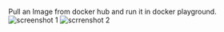 Pull an Image from docker hub and run it in docker playground.
![screenshot 1](https://user-images.githubusercontent.com/114476643/200108187-63168ffa-1e31-4977-a0e9-2338f09ae24b.jpeg)
![scrrenshot 2](https://user-images.githubusercontent.com/114476643/200108203-a12b5231-bc40-4c2c-9ada-641d4e904efd.jpeg)
